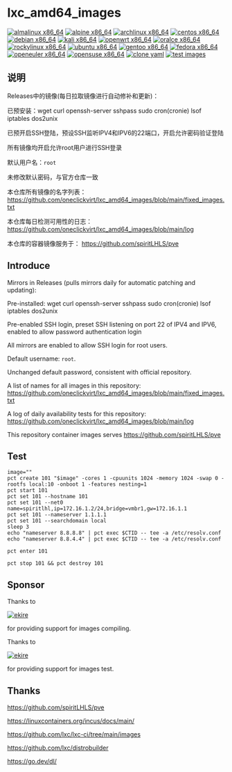 # lxc_amd64_images

[![almalinux x86_64](https://github.com/oneclickvirt/lxc_amd64_images/actions/workflows/almalinux_x86_64.yml/badge.svg)](https://github.com/oneclickvirt/lxc_amd64_images/actions/workflows/almalinux_x86_64.yml) [![alpine x86_64](https://github.com/oneclickvirt/lxc_amd64_images/actions/workflows/alpine_x86_64.yml/badge.svg)](https://github.com/oneclickvirt/lxc_amd64_images/actions/workflows/alpine_x86_64.yml) [![archlinux x86_64](https://github.com/oneclickvirt/lxc_amd64_images/actions/workflows/archlinux_x86_64.yml/badge.svg)](https://github.com/oneclickvirt/lxc_amd64_images/actions/workflows/archlinux_x86_64.yml) [![centos x86_64](https://github.com/oneclickvirt/lxc_amd64_images/actions/workflows/centos_x86_64.yml/badge.svg)](https://github.com/oneclickvirt/lxc_amd64_images/actions/workflows/centos_x86_64.yml) [![debian x86_64](https://github.com/oneclickvirt/lxc_amd64_images/actions/workflows/debian_x86_64.yml/badge.svg)](https://github.com/oneclickvirt/lxc_amd64_images/actions/workflows/debian_x86_64.yml) [![kali x86_64](https://github.com/oneclickvirt/lxc_amd64_images/actions/workflows/kali_x86_64.yml/badge.svg)](https://github.com/oneclickvirt/lxc_amd64_images/actions/workflows/kali_x86_64.yml) [![openwrt x86_64](https://github.com/oneclickvirt/lxc_amd64_images/actions/workflows/openwrt_x86_64.yml/badge.svg)](https://github.com/oneclickvirt/lxc_amd64_images/actions/workflows/openwrt_x86_64.yml) [![oralce x86_64](https://github.com/oneclickvirt/lxc_amd64_images/actions/workflows/oralce_x86_64.yml/badge.svg)](https://github.com/oneclickvirt/lxc_amd64_images/actions/workflows/oralce_x86_64.yml) [![rockylinux x86_64](https://github.com/oneclickvirt/lxc_amd64_images/actions/workflows/rockylinux_x86_64.yml/badge.svg)](https://github.com/oneclickvirt/lxc_amd64_images/actions/workflows/rockylinux_x86_64.yml) [![ubuntu x86_64](https://github.com/oneclickvirt/lxc_amd64_images/actions/workflows/ubuntu_x86_64.yml/badge.svg)](https://github.com/oneclickvirt/lxc_amd64_images/actions/workflows/ubuntu_x86_64.yml) [![gentoo x86_64](https://github.com/oneclickvirt/lxc_amd64_images/actions/workflows/gentoo_x86_64.yml/badge.svg)](https://github.com/oneclickvirt/lxc_amd64_images/actions/workflows/gentoo_x86_64.yml) [![fedora x86_64](https://github.com/oneclickvirt/lxc_amd64_images/actions/workflows/fedora_x86_64.yml/badge.svg)](https://github.com/oneclickvirt/lxc_amd64_images/actions/workflows/fedora_x86_64.yml) [![openeuler x86_64](https://github.com/oneclickvirt/lxc_amd64_images/actions/workflows/openeuler_x86_64.yml/badge.svg)](https://github.com/oneclickvirt/lxc_amd64_images/actions/workflows/openeuler_x86_64.yml) [![opensuse x86_64](https://github.com/oneclickvirt/lxc_amd64_images/actions/workflows/opensuse_x86_64.yml/badge.svg)](https://github.com/oneclickvirt/lxc_amd64_images/actions/workflows/opensuse_x86_64.yml) [![clone yaml](https://github.com/oneclickvirt/lxc_amd64_images/actions/workflows/clone_yaml.yml/badge.svg)](https://github.com/oneclickvirt/lxc_amd64_images/actions/workflows/clone_yaml.yml) [![test images](https://github.com/oneclickvirt/lxc_amd64_images/actions/workflows/test.yml/badge.svg)](https://github.com/oneclickvirt/lxc_amd64_images/actions/workflows/test.yml)

## 说明

Releases中的镜像(每日拉取镜像进行自动修补和更新)：

已预安装：wget curl openssh-server sshpass sudo cron(cronie) lsof iptables dos2unix

已预开启SSH登陆，预设SSH监听IPV4和IPV6的22端口，开启允许密码验证登陆

所有镜像均开启允许root用户进行SSH登录

默认用户名：```root```

未修改默认密码，与官方仓库一致

本仓库所有镜像的名字列表：https://github.com/oneclickvirt/lxc_amd64_images/blob/main/fixed_images.txt

本仓库每日检测可用性的日志：https://github.com/oneclickvirt/lxc_amd64_images/blob/main/log

本仓库的容器镜像服务于： https://github.com/spiritLHLS/pve

## Introduce

Mirrors in Releases (pulls mirrors daily for automatic patching and updating):

Pre-installed: wget curl openssh-server sshpass sudo cron(cronie) lsof iptables dos2unix

Pre-enabled SSH login, preset SSH listening on port 22 of IPV4 and IPV6, enabled to allow password authentication login

All mirrors are enabled to allow SSH login for root users.

Default username: ```root```.

Unchanged default password, consistent with official repository.

A list of names for all images in this repository: https://github.com/oneclickvirt/lxc_amd64_images/blob/main/fixed_images.txt

A log of daily availability tests for this repository: https://github.com/oneclickvirt/lxc_amd64_images/blob/main/log

This repository container images serves https://github.com/spiritLHLS/pve

## Test

```
image=""
pct create 101 "$image" -cores 1 -cpuunits 1024 -memory 1024 -swap 0 -rootfs local:10 -onboot 1 -features nesting=1
pct start 101
pct set 101 --hostname 101
pct set 101 --net0 name=spiritlhl,ip=172.16.1.2/24,bridge=vmbr1,gw=172.16.1.1
pct set 101 --nameserver 1.1.1.1
pct set 101 --searchdomain local
sleep 3
echo "nameserver 8.8.8.8" | pct exec $CTID -- tee -a /etc/resolv.conf
echo "nameserver 8.8.4.4" | pct exec $CTID -- tee -a /etc/resolv.conf
```

```
pct enter 101
```

```
pct stop 101 && pct destroy 101
```

## Sponsor

Thanks to 

<a href="https://dartnode.com/?via=server" target="_blank">
  <img src="https://snaju.com/assets/img/logo_dark.svg" alt="ekire">
</a>

for providing support for images compiling.

Thanks to 

<a href="https://ekire.net/" target="_blank">
  <img src="https://ekire.net/assets/img/bl.png" alt="ekire">
</a>

for providing support for images test.

## Thanks

https://github.com/spiritLHLS/pve

https://linuxcontainers.org/incus/docs/main/

https://github.com/lxc/lxc-ci/tree/main/images

https://github.com/lxc/distrobuilder

https://go.dev/dl/
